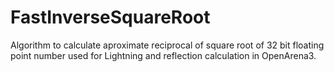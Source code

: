 # FastInverseSquareRoot
Algorithm to calculate aproximate reciprocal of square root of 32 bit floating point number used for Lightning and reflection calculation in OpenArena3.
